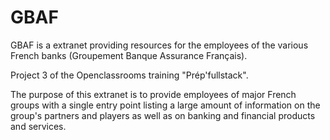# GBAF

GBAF is a extranet providing resources for the employees of the various French banks (Groupement Banque Assurance Français).

Project 3 of the Openclassrooms training "Prép'fullstack".

The purpose of this extranet is to provide employees of major French groups with a single entry point listing a large amount of information on the group's partners and players as well as on banking and financial products and services.

